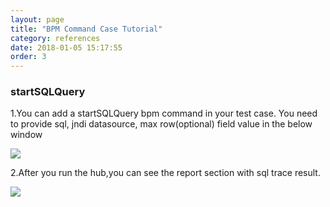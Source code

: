 ```yaml
---
layout: page
title: "BPM Command Case Tutorial"
category: references
date: 2018-01-05 15:17:55
order: 3
---
```




### startSQLQuery

  1.You can add a startSQLQuery bpm command in your test case. You need to provide sql, jndi datasource, max row(optional) field value in the below window

  ![][startsqlquery] 

  2.After you run the hub,you can see the report section with sql trace result. 

  ![][sqlresult]


[sqlresult]: ../images/command/sqlresult.png 
[startsqlquery]: ../images/command/startsqlquery.png
